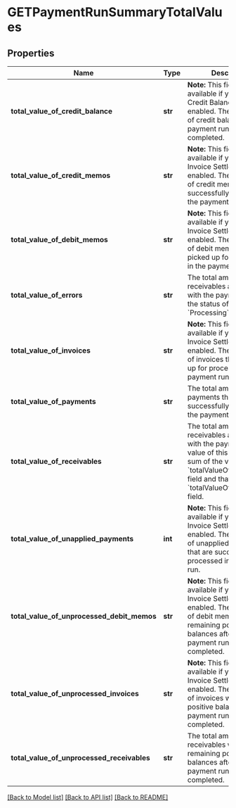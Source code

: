 # GETPaymentRunSummaryTotalValues

## Properties
Name | Type | Description | Notes
------------ | ------------- | ------------- | -------------
**total_value_of_credit_balance** | **str** | **Note:** This field is only available if you have the Credit Balance feature enabled.  The total amount of credit balance after the payment run is completed.  | [optional] 
**total_value_of_credit_memos** | **str** | **Note:** This field is only available if you have the Invoice Settlement feature enabled.  The total amount of credit memos that are successfully processed in the payment run.  | [optional] 
**total_value_of_debit_memos** | **str** | **Note:** This field is only available if you have the Invoice Settlement feature enabled.  The total amount of debit memos that are picked up for processing in the payment run.  | [optional] 
**total_value_of_errors** | **str** | The total amount of receivables associated with the payments with the status of &#x60;Error&#x60; and &#x60;Processing&#x60;.  | [optional] 
**total_value_of_invoices** | **str** | **Note:** This field is only available if you have the Invoice Settlement feature enabled.  The total amount of invoices that are picked up for processing in the payment run.  | [optional] 
**total_value_of_payments** | **str** | The total amount of payments that are successfully processed in the payment run.  | [optional] 
**total_value_of_receivables** | **str** | The total amount of receivables associated with the payment run.  The value of this field is the sum of the value of the &#x60;totalValueOfInvoices&#x60; field and that of the &#x60;totalValueOfDebitMemos&#x60; field.  | [optional] 
**total_value_of_unapplied_payments** | **int** | **Note:** This field is only available if you have the Invoice Settlement feature enabled.  The total amount of unapplied payments that are successfully processed in the payment run.  | [optional] 
**total_value_of_unprocessed_debit_memos** | **str** | **Note:** This field is only available if you have the Invoice Settlement feature enabled.  The total amount of debit memos with remaining positive balances after the payment run is completed. | [optional] 
**total_value_of_unprocessed_invoices** | **str** | **Note:** This field is only available if you have the Invoice Settlement feature enabled.  The total amount of invoices with remaining positive balances after the payment run is completed.  | [optional] 
**total_value_of_unprocessed_receivables** | **str** | The total amount of receivables with remaining positive balances after the payment run is completed.  | [optional] 

[[Back to Model list]](../README.md#documentation-for-models) [[Back to API list]](../README.md#documentation-for-api-endpoints) [[Back to README]](../README.md)



